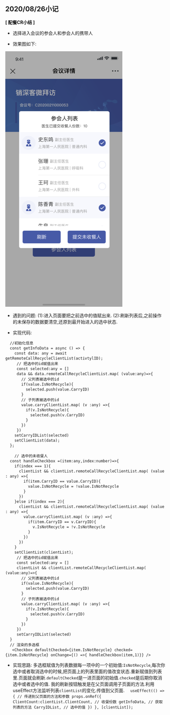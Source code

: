## 2020/08/26小记

**[ 配餐CR小结 ]**

- 选择进入会议的参会人和参会人的携带人

 - 效果图如下:
 
![](/assets/20200826161744.png)

- 遇到的问题:
(1):进入页面要把之前选中的值赋出来.
(2):刷新列表后,之前操作的未保存的数据要清空,还原到最开始进入的选中状态.

- 实现代码:

```
  //初始化信息
  const getInfoData = async () => {
    const data: any = await getRemoteCallRecycleClientList(activtylID);
     // 把选中的id赋值出来
     const selected:any = [] 
     data && data.remoteCallRecycleClientList.map( (value:any)=>{
       // 父列表被选中的id
       if(value.IsNotRecycle){
         selected.push(value.CarryID)
       }
       // 子列表被选中的id
       value.carryClientList.map( (v :any) =>{
         if(v.IsNotRecycle){
           selected.push(v.CarryID)
         }
       })
     })
    setCarryIDList(selected)
    setClientList(data);
  };

    // 选中的未收餐人
  const handleCheckbox =(item:any,index:number)=>{
    if(index === 1){
      clientList && clientList.remoteCallRecycleClientList.map( (value : any) =>{
        if(item.CarryID == value.CarryID){
          value.IsNotRecycle = !value.IsNotRecycle
        }
      })
    }else if(index === 2){
      clientList && clientList.remoteCallRecycleClientList.map( (value : any) =>{
        value.carryClientList.map( (v :any) =>{
          if(item.CarryID == v.CarryID){
            v.IsNotRecycle = !v.IsNotRecycle
          }
        })
      })
    }
    setClientList(clientList);
     // 把选中的id赋值出来
     const selected:any = [] 
     clientList && clientList.remoteCallRecycleClientList.map( (value:any)=>{
       // 父列表被选中的id
       if(value.IsNotRecycle){
         selected.push(value.CarryID)
       }
       // 子列表被选中的id
       value.carryClientList.map( (v :any) =>{
         if(v.IsNotRecycle){
           selected.push(v.CarryID)
         }
       })
     })
     setCarryIDList(selected)
  }
  // 渲染的多选框
   <Checkbox defaultChecked={item.IsNotRecycle} checked={item.IsNotRecycle} onChange={() =>{ handleCheckbox(item,1)}} />
```

- 实现思路:
多选框赋值为列表数据每一项中的一个初始值:`IsNotRecycle`,每次你选中或者取消选中的时候,把页面上的列表里面的值改变状态.重新赋值到列表里.页面就会刷新.`defaultChecked`是一进页面的初始值.`checked`是后期你取消选中或者选中的值.
我的刷新按钮触发是在父页面调用子页面的方法.利用useEffect方法监听列表`clientList`的变化.传值到父页面.
`  useEffect(() => {
    // 传递到父页面的方法和参数
    props.onRef({
      ClientCount:clientList.ClientCount, // 收餐份数
      getInfoData, // 获取列表的方法
      CarryIDList, // 选中的值
    })
  }, [clientList]);`